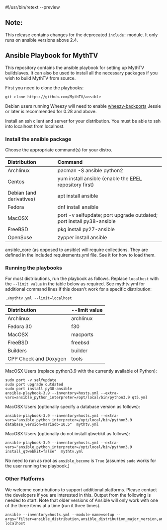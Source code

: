 #!/usr/bin/retext --preview

## Note:
This release contains changes for the deprecated `include:` module. It only
runs on ansible versions above 2.4.

## Ansible Playbook for MythTV
This repository contains the ansible playbook for setting up MythTV buildslaves.
It can also be used to install all the necessary packages if
you wish to build MythTV from source.

First you need to clone the playbooks:
```
git clone https://github.com/MythTV/ansible
```
Debian users running Wheezy will need to enable [wheezy-backports](https://wiki.debian.org/Backports)
Jessie or later is recommended for 0.28 and above.

Install an ssh client and server for your distribution. You must be able to ssh
into localhost from localhost.

### Install the ansible package
Choose the appropriate command(s) for your distro.
<br>

Distribution | Command
:-------|:--------
Archlinux | pacman -S ansible python2
Centos | yum install ansible (enable the [EPEL](https://fedoraproject.org/wiki/EPEL) repository first)
Debian (and derivatives) | apt install ansible
Fedora | dnf install ansible
MacOSX | port -v selfupdate; port upgrade outdated; port install py38-ansible
FreeBSD | pkg install py27-ansible
OpenSuse | zypper install ansible

ansible_core (as opposed to ansible) will require collections. They
are defined in the included requirements.yml file. See it for how to
load them.

### Running the playbooks
For most distributions, run the playbook as follows. Replace
`localhost` with the `--limit value` in the table below as
required. See mythtv.yml for additional command lines if this
doesn't work for a specific distribution:
```
./mythtv.yml --limit=localhost
```
Distribution | --limit value
:-----------|:----------------
Archlinux | archlinux
Fedora 30 | f30
MacOSX | macports
FreeBSD | freebsd
Builders | builder
CPP Check and Doxygen | tools

MacOSX Users (replace python3.9 with the currently available of Python):
```
sudo port -v selfupdate
sudo port upgrade outdated
sudo port install py38-ansible
ansible-playbook-3.9 --inventory=hosts.yml --extra-vars=ansible_python_interpreter=/opt/local/bin/python3.9 qt5.yml
```

MacOSX Users (optionally specify a database version as follows):
```
ansible-playbook-3.9 --inventory=hosts.yml --extra-vars="ansible_python_interpreter=/opt/local/bin/python3.9 database_version=mariadb-10.5"  mythtv.yml
```

MacOSX Users (optionally do not install qtwebkit as follows):
```
ansible-playbook-3.9 --inventory=hosts.yml --extra-vars="ansible_python_interpreter=/opt/local/bin/python3.9 install_qtwebkit=false"  mythtv.yml
```
No need to run as root as `ansible_become` is `True` (assumes `sudo` works for the
user running the playbook.)

### Other Platforms
We welcome contributions to support additional platforms. Please contact the developers if you are interested in this. Output from the following is needed to start.
Note that older versions of Ansible will only work with one of the three items at a time (run it three times).
```
ansible --inventory=hosts.yml --module-name=setup --args="filter=ansible_distribution,ansible_distribution_major_version,ansible_pkg_mgr" localhost
```
